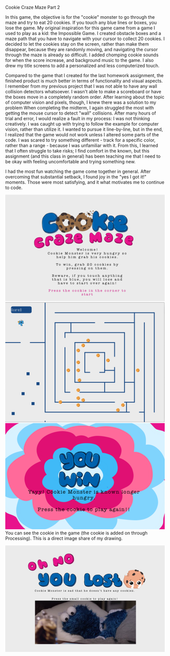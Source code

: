 Cookie Craze Maze Part 2

In this game, the objective is for the "cookie" monster to go through the maze and try to eat 20 cookies. If you touch any blue lines or boxes, you lose the game. My original inspiration for this game came from a game I used to play as a kid: the Impossible Game. I created obstacle boxes and a maze path that you have to navigate with your cursor to collect 20 cookies. I decided to let the cookies stay on the screen, rather than make them disappear, because they are randomly moving, and navigating the cursor through the maze is already so difficult. I added chomping cookie sounds for when the score increase, and background music to the game. I also drew my title screens to add a personalized and less computerized touch. 

Compared to the game that I created for the last homework assignment, the finished product is much better in terms of functionality and visual aspects. I remember from my previous project that I was not able to have any wall collision detectors whatsoever. I wasn't able to make a scoreboard or have the boxes move in a completely random order. After learning about the topic of computer vision and pixels, though, I knew there was a solution to my problem When completing the midterm, I again struggled the most with getting the mouse cursor to detect "wall" collisions. After many hours of trial and error, I would realize a fault in my process: I was not thinking creatively. I was caught up with trying to follow the example for computer vision, rather than utilize it. I wanted to pursue it line-by-line, but in the end, I realized that the game would not work unless I altered some parts of the code. I was scared to try something different - track for a specific color, rather than a range - because I was unfamiliar with it. From this, I learned that I often struggle to take risks; I find comfort in the known, but this assignment (and this class in general) has been teaching me that I need to be okay with feeling uncomfortable and trying something new. 

I had the most fun watching the game come together in general. After overcoming that substantial setback, I found joy in the "yes I got it!" moments. Those were most satisfying, and it what motivates me to continue to code. 




![](/Midterm/CookieCrazeMaze.png)
![](/Midterm/game.png)
![](/Midterm/wingame.png)
You can see the cookie in the game (the cookie is added on through Processing). This is a direct image share of my drawing.

![](/Midterm/losegame.png)
